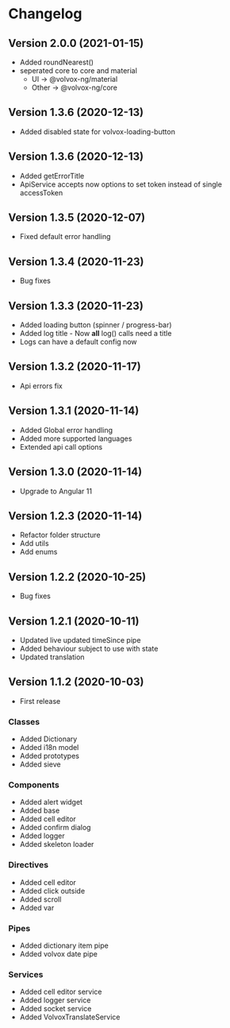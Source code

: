 # Changelog

## Version 2.0.0 (2021-01-15)
- Added roundNearest()
- seperated core to core and material
    - UI -> @volvox-ng/material
    - Other -> @volvox-ng/core

## Version 1.3.6 (2020-12-13)
- Added disabled state for volvox-loading-button

## Version 1.3.6 (2020-12-13)
- Added getErrorTitle
- ApiService accepts now options to set token instead of single accessToken

## Version 1.3.5 (2020-12-07)
- Fixed default error handling

## Version 1.3.4 (2020-11-23)
- Bug fixes

## Version 1.3.3 (2020-11-23)
- Added loading button (spinner / progress-bar)
- Added log title - Now **all** log() calls need a title
- Logs can have a default config now

## Version 1.3.2 (2020-11-17)
- Api errors fix

## Version 1.3.1 (2020-11-14)
- Added Global error handling
- Added more supported languages
- Extended api call options

## Version 1.3.0 (2020-11-14)
- Upgrade to Angular 11

## Version 1.2.3 (2020-11-14)
- Refactor folder structure
- Add utils
- Add enums

## Version 1.2.2 (2020-10-25)
- Bug fixes

## Version 1.2.1 (2020-10-11)
- Updated live updated timeSince pipe
- Added behaviour subject to use with state
- Updated translation

## Version 1.1.2 (2020-10-03)

- First release

### Classes

- Added Dictionary
- Added i18n model
- Added prototypes
- Added sieve

### Components

- Added alert widget
- Added base
- Added cell editor
- Added confirm dialog
- Added logger
- Added skeleton loader

### Directives

- Added cell editor
- Added click outside
- Added scroll
- Added var

### Pipes

- Added dictionary item pipe
- Added volvox date pipe

### Services

- Added cell editor service
- Added logger service
- Added socket service
- Added VolvoxTranslateService